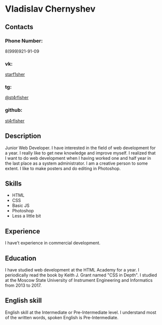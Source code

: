 # Vladislav Chernyshev

## Contacts

### Phone Number: 

8(999)921-91-09

### vk: 

[starf1sher](https://vk.com/starf1sher)

### tg: 

[@st4rfisher](https://t.me/st4rfisher)

### github: 

[st4rfisher](https://github.com/st4rfisher)

## Description

Junior Web Developer. I have interested in the field of web development for a year. I really like to get new knowledge and improve myself. I realized that I want to do web development when I having worked one and half year in the last place as a system administrator. I am a creative person to some extent. I like to make posters and do editing in Photoshop.

## Skills

* HTML
* CSS
* Basic JS
* Photoshop
* Less a little bit

## Experience

I have’t experience in commercial development.


## Education

I have studied web development at the HTML Academy for a year. I periodically read the book by Keith J. Grant named "CSS in Depth".
I studied at the Moscow State University of Instrument Engineering and Informatics from 2013 to 2017.

## English skill

English skill at the Intermediate or Pre-Intermediate level. I understand most of the written words, spoken English is Pre-Intermediate.
